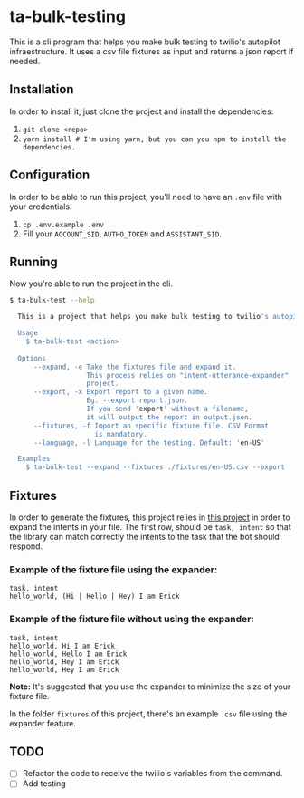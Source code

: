 # ta-bulk-testing
This is a cli program that helps you make bulk testing to twilio's autopilot infraestructure. It uses a csv file fixtures as input and returns a json report if needed.

## Installation
In order to install it, just clone the project and install the dependencies.
1. `git clone <repo>`
2. `yarn install # I'm using yarn, but you can you npm to install the dependencies.`

## Configuration
In order to be able to run this project, you'll need to have an `.env` file with your credentials.
1. `cp .env.example .env`
2. Fill your `ACCOUNT_SID`, `AUTHO_TOKEN` and `ASSISTANT_SID`.

## Running
Now you're able to run the project in the cli.
```bash
$ ta-bulk-test --help

  This is a project that helps you make bulk testing to twilio's autopilot infraestructure.

  Usage
    $ ta-bulk-test <action>
 
  Options
      --expand, -e Take the fixtures file and expand it.
                   This process relies on "intent-utterance-expander"
                   project.
      --export, -x Export report to a given name.
                   Eg. --export report.json.
                   If you send 'export' without a filename,
                   it will output the report in output.json.
      --fixtures, -f Import an specific fixture file. CSV Format
                     is mandatory.
      --language, -l Language for the testing. Default: 'en-US'

  Examples
    $ ta-bulk-test --expand --fixtures ./fixtures/en-US.csv --export
```

## Fixtures
In order to generate the fixtures, this project relies in <a href="https://www.npmjs.com/package/intent-utterance-expander">this project</a> in order to expand the intents in your file. The first row, should be `task, intent` so that the library can match correctly the intents to the task that the bot should respond.

### Example of the fixture file using the expander:
```csv
task, intent
hello_world, (Hi | Hello | Hey) I am Erick
```

### Example of the fixture file without using the expander:
```csv
task, intent
hello_world, Hi I am Erick
hello_world, Hello I am Erick
hello_world, Hey I am Erick
hello_world, Hey I am Erick
```
**Note:** It's suggested that you use the expander to minimize the size of your fixture file.

In the folder `fixtures` of this project, there's an example `.csv` file using the expander feature.

## TODO
- [ ] Refactor the code to receive the twilio's variables from the command.
- [ ] Add testing